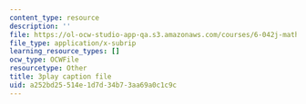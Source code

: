 ```yaml
---
content_type: resource
description: ''
file: https://ol-ocw-studio-app-qa.s3.amazonaws.com/courses/6-042j-mathematics-for-computer-science-fall-2010/a252bd25514e1d7d34b73aa69a0c1c9c_TWBB-JlmYUc.srt
file_type: application/x-subrip
learning_resource_types: []
ocw_type: OCWFile
resourcetype: Other
title: 3play caption file
uid: a252bd25-514e-1d7d-34b7-3aa69a0c1c9c
---
```

